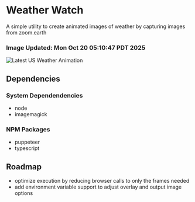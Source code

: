 # Weather Watch

A simple utility to create animated images of weather by capturing images from zoom.earth

### Image Updated: Mon Oct 20 05:10:47 PDT 2025

![Latest US Weather Animation](animations/2025-10-20.webp)

## Dependencies
### System Dependendencies
* node
* imagemagick
### NPM Packages
* puppeteer
* typescript

## Roadmap
* optimize execution by reducing browser calls to only the frames needed
* add environment variable support to adjust overlay and output image options
